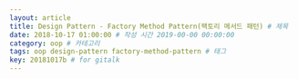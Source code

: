```yaml
---
layout: article
title: Design Pattern - Factory Method Pattern(팩토리 메서드 패턴) # 제목
date: 2018-10-17 01:00:00 # 작성 시간 2019-00-00 00:00:00
category: oop # 카테고리
tags: oop design-pattern factory-method-pattern # 태그
key: 20181017b # for gitalk
---
```


<!--more-->
